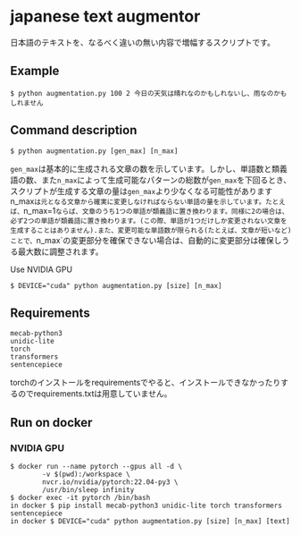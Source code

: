 # japanese text augmentor

日本語のテキストを、なるべく違いの無い内容で増幅するスクリプトです。

## Example
```
$ python augmentation.py 100 2 今日の天気は晴れなのかもしれないし、雨なのかもしれません
```

## Command description
```
$ python augmentation.py [gen_max] [n_max]
```

`gen_max`は基本的に生成される文章の数を示しています。しかし、単語数と類義語の数、また`n_max`によって生成可能なパターンの総数が`gen_max`を下回るとき、スクリプトが生成する文章の量は`gen_max`より少なくなる可能性があります`
`n_max`は元となる文章から確実に変更しなければならない単語の量を示しています。たとえば、`n_max=1`ならば、文章のうち1つの単語が類義語に置き換わります。同様に2の場合は、必ず2つの単語が類義語に置き換わります。(この際、単語が1つだけしか変更されない文章を生成することはありません).また、変更可能な単語数が限られる(たとえば、文章が短いなど)ことで、`n_max`の変更部分を確保できない場合は、自動的に変更部分は確保しうる最大数に調整されます。

Use NVIDIA GPU
```
$ DEVICE="cuda" python augmentation.py [size] [n_max]
```

## Requirements
```
mecab-python3
unidic-lite
torch
transformers
sentencepiece
```

torchのインストールをrequirementsでやると、インストールできなかったりするのでrequirements.txtは用意していません。

## Run on docker
### NVIDIA GPU
```
$ docker run --name pytorch --gpus all -d \
        -v $(pwd):/workspace \
        nvcr.io/nvidia/pytorch:22.04-py3 \
        /usr/bin/sleep infinity
$ docker exec -it pytorch /bin/bash
in docker $ pip install mecab-python3 unidic-lite torch transformers sentencepiece
in docker $ DEVICE="cuda" python augmentation.py [size] [n_max] [text]
```

